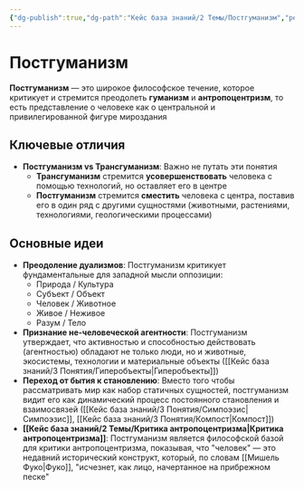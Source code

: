 ```yaml
---
{"dg-publish":true,"dg-path":"Кейс база знаний/2 Темы/Постгуманизм","permalink":"/kejs-baza-znanij/2-temy/postgumanizm/"}
---
```


# Постгуманизм

**Постгуманизм** — это широкое философское течение, которое критикует и стремится преодолеть **гуманизм** и **антропоцентризм**, то есть представление о человеке как о центральной и привилегированной фигуре мироздания 

## Ключевые отличия
- **Постгуманизм vs Трансгуманизм**: Важно не путать эти понятия 
    - **Трансгуманизм** стремится **усовершенствовать** человека с помощью технологий, но оставляет его в центре 
    - **Постгуманизм** стремится **сместить** человека с центра, поставив его в один ряд с другими сущностями (животными, растениями, технологиями, геологическими процессами) 

## Основные идеи

- **Преодоление дуализмов**: Постгуманизм критикует фундаментальные для западной мысли оппозиции:
    - Природа / Культура  
    - Субъект / Объект  
    - Человек / Животное
    - Живое / Неживое
    - Разум / Тело
- **Признание не-человеческой агентности**: Постгуманизм утверждает, что активностью и способностью действовать (агентностью) обладают не только люди, но и животные, экосистемы, технологии и материальные объекты ([[Кейс база знаний/3 Понятия/Гиперобъекты\|Гиперобъекты]]) 
- **Переход от бытия к становлению**: Вместо того чтобы рассматривать мир как набор статичных сущностей, постгуманизм видит его как динамический процесс постоянного становления и взаимосвязей ([[Кейс база знаний/3 Понятия/Симпоэзис\|Симпоэзис]], [[Кейс база знаний/3 Понятия/Компост\|Компост]]) 
- **[[Кейс база знаний/2 Темы/Критика антропоцентризма\|Критика антропоцентризма]]**: Постгуманизм является философской базой для критики антропоцентризма, показывая, что "человек" — это недавний исторический конструкт, который, по словам [[Мишель Фуко\|Фуко]], "исчезнет, как лицо, начертанное на прибрежном песке" 

